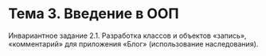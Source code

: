# Тема 3. Введение в ООП
Инвариантное задание 2.1. Разработка классов и объектов «запись», «комментарий» для приложения «Блог» (использование наследования).
